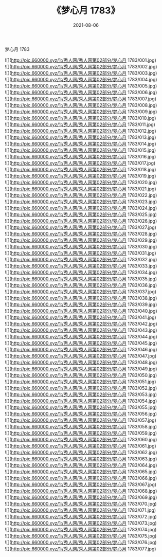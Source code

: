 ﻿---
layout: post
title:  《梦心月 1783》
date:   2021-08-06
img: http://pic.660000.xyz/1:/秀人网/秀人网第02部分/梦心月 1783/000.jpg
categories: [美女, 清纯, 唯美]
---

梦心月 1783

  ![](http://pic.660000.xyz/1:/秀人网/秀人网第02部分/梦心月 1783/001.jpg) <br> ![](http://pic.660000.xyz/1:/秀人网/秀人网第02部分/梦心月 1783/002.jpg) <br> ![](http://pic.660000.xyz/1:/秀人网/秀人网第02部分/梦心月 1783/003.jpg) <br> ![](http://pic.660000.xyz/1:/秀人网/秀人网第02部分/梦心月 1783/004.jpg) <br> ![](http://pic.660000.xyz/1:/秀人网/秀人网第02部分/梦心月 1783/005.jpg) <br> ![](http://pic.660000.xyz/1:/秀人网/秀人网第02部分/梦心月 1783/006.jpg) <br> ![](http://pic.660000.xyz/1:/秀人网/秀人网第02部分/梦心月 1783/007.jpg) <br> ![](http://pic.660000.xyz/1:/秀人网/秀人网第02部分/梦心月 1783/008.jpg) <br> ![](http://pic.660000.xyz/1:/秀人网/秀人网第02部分/梦心月 1783/009.jpg) <br> ![](http://pic.660000.xyz/1:/秀人网/秀人网第02部分/梦心月 1783/010.jpg) <br> ![](http://pic.660000.xyz/1:/秀人网/秀人网第02部分/梦心月 1783/011.jpg) <br> ![](http://pic.660000.xyz/1:/秀人网/秀人网第02部分/梦心月 1783/012.jpg) <br> ![](http://pic.660000.xyz/1:/秀人网/秀人网第02部分/梦心月 1783/013.jpg) <br> ![](http://pic.660000.xyz/1:/秀人网/秀人网第02部分/梦心月 1783/014.jpg) <br> ![](http://pic.660000.xyz/1:/秀人网/秀人网第02部分/梦心月 1783/015.jpg) <br> ![](http://pic.660000.xyz/1:/秀人网/秀人网第02部分/梦心月 1783/016.jpg) <br> ![](http://pic.660000.xyz/1:/秀人网/秀人网第02部分/梦心月 1783/017.jpg) <br> ![](http://pic.660000.xyz/1:/秀人网/秀人网第02部分/梦心月 1783/018.jpg) <br> ![](http://pic.660000.xyz/1:/秀人网/秀人网第02部分/梦心月 1783/019.jpg) <br> ![](http://pic.660000.xyz/1:/秀人网/秀人网第02部分/梦心月 1783/020.jpg) <br> ![](http://pic.660000.xyz/1:/秀人网/秀人网第02部分/梦心月 1783/021.jpg) <br> ![](http://pic.660000.xyz/1:/秀人网/秀人网第02部分/梦心月 1783/022.jpg) <br> ![](http://pic.660000.xyz/1:/秀人网/秀人网第02部分/梦心月 1783/023.jpg) <br> ![](http://pic.660000.xyz/1:/秀人网/秀人网第02部分/梦心月 1783/024.jpg) <br> ![](http://pic.660000.xyz/1:/秀人网/秀人网第02部分/梦心月 1783/025.jpg) <br> ![](http://pic.660000.xyz/1:/秀人网/秀人网第02部分/梦心月 1783/026.jpg) <br> ![](http://pic.660000.xyz/1:/秀人网/秀人网第02部分/梦心月 1783/027.jpg) <br> ![](http://pic.660000.xyz/1:/秀人网/秀人网第02部分/梦心月 1783/028.jpg) <br> ![](http://pic.660000.xyz/1:/秀人网/秀人网第02部分/梦心月 1783/029.jpg) <br> ![](http://pic.660000.xyz/1:/秀人网/秀人网第02部分/梦心月 1783/030.jpg) <br> ![](http://pic.660000.xyz/1:/秀人网/秀人网第02部分/梦心月 1783/031.jpg) <br> ![](http://pic.660000.xyz/1:/秀人网/秀人网第02部分/梦心月 1783/032.jpg) <br> ![](http://pic.660000.xyz/1:/秀人网/秀人网第02部分/梦心月 1783/033.jpg) <br> ![](http://pic.660000.xyz/1:/秀人网/秀人网第02部分/梦心月 1783/034.jpg) <br> ![](http://pic.660000.xyz/1:/秀人网/秀人网第02部分/梦心月 1783/035.jpg) <br> ![](http://pic.660000.xyz/1:/秀人网/秀人网第02部分/梦心月 1783/036.jpg) <br> ![](http://pic.660000.xyz/1:/秀人网/秀人网第02部分/梦心月 1783/037.jpg) <br> ![](http://pic.660000.xyz/1:/秀人网/秀人网第02部分/梦心月 1783/038.jpg) <br> ![](http://pic.660000.xyz/1:/秀人网/秀人网第02部分/梦心月 1783/039.jpg) <br> ![](http://pic.660000.xyz/1:/秀人网/秀人网第02部分/梦心月 1783/040.jpg) <br> ![](http://pic.660000.xyz/1:/秀人网/秀人网第02部分/梦心月 1783/041.jpg) <br> ![](http://pic.660000.xyz/1:/秀人网/秀人网第02部分/梦心月 1783/042.jpg) <br> ![](http://pic.660000.xyz/1:/秀人网/秀人网第02部分/梦心月 1783/043.jpg) <br> ![](http://pic.660000.xyz/1:/秀人网/秀人网第02部分/梦心月 1783/044.jpg) <br> ![](http://pic.660000.xyz/1:/秀人网/秀人网第02部分/梦心月 1783/045.jpg) <br> ![](http://pic.660000.xyz/1:/秀人网/秀人网第02部分/梦心月 1783/046.jpg) <br> ![](http://pic.660000.xyz/1:/秀人网/秀人网第02部分/梦心月 1783/047.jpg) <br> ![](http://pic.660000.xyz/1:/秀人网/秀人网第02部分/梦心月 1783/048.jpg) <br> ![](http://pic.660000.xyz/1:/秀人网/秀人网第02部分/梦心月 1783/049.jpg) <br> ![](http://pic.660000.xyz/1:/秀人网/秀人网第02部分/梦心月 1783/050.jpg) <br> ![](http://pic.660000.xyz/1:/秀人网/秀人网第02部分/梦心月 1783/051.jpg) <br> ![](http://pic.660000.xyz/1:/秀人网/秀人网第02部分/梦心月 1783/052.jpg) <br> ![](http://pic.660000.xyz/1:/秀人网/秀人网第02部分/梦心月 1783/053.jpg) <br> ![](http://pic.660000.xyz/1:/秀人网/秀人网第02部分/梦心月 1783/054.jpg) <br> ![](http://pic.660000.xyz/1:/秀人网/秀人网第02部分/梦心月 1783/055.jpg) <br> ![](http://pic.660000.xyz/1:/秀人网/秀人网第02部分/梦心月 1783/056.jpg) <br> ![](http://pic.660000.xyz/1:/秀人网/秀人网第02部分/梦心月 1783/057.jpg) <br> ![](http://pic.660000.xyz/1:/秀人网/秀人网第02部分/梦心月 1783/058.jpg) <br> ![](http://pic.660000.xyz/1:/秀人网/秀人网第02部分/梦心月 1783/059.jpg) <br> ![](http://pic.660000.xyz/1:/秀人网/秀人网第02部分/梦心月 1783/060.jpg) <br> ![](http://pic.660000.xyz/1:/秀人网/秀人网第02部分/梦心月 1783/061.jpg) <br> ![](http://pic.660000.xyz/1:/秀人网/秀人网第02部分/梦心月 1783/062.jpg) <br> ![](http://pic.660000.xyz/1:/秀人网/秀人网第02部分/梦心月 1783/063.jpg) <br> ![](http://pic.660000.xyz/1:/秀人网/秀人网第02部分/梦心月 1783/064.jpg) <br> ![](http://pic.660000.xyz/1:/秀人网/秀人网第02部分/梦心月 1783/065.jpg) <br> ![](http://pic.660000.xyz/1:/秀人网/秀人网第02部分/梦心月 1783/066.jpg) <br> ![](http://pic.660000.xyz/1:/秀人网/秀人网第02部分/梦心月 1783/067.jpg) <br> ![](http://pic.660000.xyz/1:/秀人网/秀人网第02部分/梦心月 1783/068.jpg) <br> ![](http://pic.660000.xyz/1:/秀人网/秀人网第02部分/梦心月 1783/069.jpg) <br> ![](http://pic.660000.xyz/1:/秀人网/秀人网第02部分/梦心月 1783/070.jpg) <br> ![](http://pic.660000.xyz/1:/秀人网/秀人网第02部分/梦心月 1783/071.jpg) <br> ![](http://pic.660000.xyz/1:/秀人网/秀人网第02部分/梦心月 1783/072.jpg) <br> ![](http://pic.660000.xyz/1:/秀人网/秀人网第02部分/梦心月 1783/073.jpg) <br> ![](http://pic.660000.xyz/1:/秀人网/秀人网第02部分/梦心月 1783/074.jpg) <br> ![](http://pic.660000.xyz/1:/秀人网/秀人网第02部分/梦心月 1783/075.jpg) <br> ![](http://pic.660000.xyz/1:/秀人网/秀人网第02部分/梦心月 1783/076.jpg) <br> ![](http://pic.660000.xyz/1:/秀人网/秀人网第02部分/梦心月 1783/077.jpg) <br>